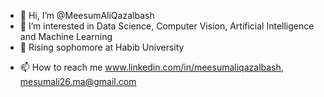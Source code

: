 - 👋 Hi, I’m @MeesumAliQazalbash
- 👀 I’m interested in Data Science, Computer Vision, Artificial Intelligence and Machine Learning
- 🌱 Rising sophomore at Habib University
<!-- - 💞️ I’m looking to collaborate on  -->
- 📫 How to reach me www.linkedin.com/in/meesumaliqazalbash, mesumali26.ma@gmail.com

<!---
MeesumAliQazalbash/MeesumAliQazalbash is a ✨ special ✨ repository because its `README.md` (this file) appears on your GitHub profile.
You can click the Preview link to take a look at your changes.
--->
